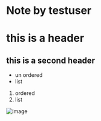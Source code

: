 # Note by testuser

# this is a header
## this is a second header

- un ordered
- list

1) ordered
2) list

![image](https://i.imgur.com/AInEBhG.jpeg)